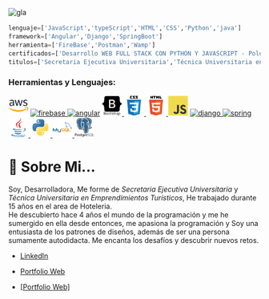 
 ![gla](https://user-images.githubusercontent.com/91395402/224195268-291d7cee-5a31-47b8-9ead-1d0eb56fb053.gif)


 ```python
lenguaje=['JavaScript','typeScript','HTML','CSS','Python','java']
framework=['Angular','Django','SpringBoot']
herramienta=['FireBase','Postman','Wamp']
certificados=['Desarrollo WEB FULL STACK CON PYTHON Y JAVASCRIPT - PoloTic Misiones','AWS - Silicom Misiones']
titulos=['Secretaria Ejecutiva Universitaria','Técnica Universitaria en Emprendimientos Turísticos']
  ```
  
<h3 align="left">Herramientas y Lenguajes:</h3>
<p align="left"> 
   
<a href="https://aws.amazon.com" target="_blank" rel="noreferrer"> <img src="https://raw.githubusercontent.com/devicons/devicon/master/icons/amazonwebservices/amazonwebservices-original-wordmark.svg" alt="aws" width="40" height="40"/></a> <a href="https://firebase.google.com/" target="_blank" rel="noreferrer"> <img src="https://www.vectorlogo.zone/logos/firebase/firebase-icon.svg" alt="firebase" width="40" height="40"/> </a>
<a href="https://angular.io" target="_blank" rel="noreferrer"> <img src="https://angular.io/assets/images/logos/angular/angular.svg" alt="angular" width="40" height="40"/></a>
<a href="https://getbootstrap.com" target="_blank" rel="noreferrer"> <img src="https://raw.githubusercontent.com/devicons/devicon/master/icons/bootstrap/bootstrap-plain-wordmark.svg" alt="bootstrap" width="40" height="40"/> </a> 
<a href="https://www.w3schools.com/css/" target="_blank" rel="noreferrer"> <img src="https://raw.githubusercontent.com/devicons/devicon/master/icons/css3/css3-original-wordmark.svg" alt="css3" width="40" height="40"/> </a> 
<a href="https://www.w3.org/html/" target="_blank" rel="noreferrer"> <img src="https://raw.githubusercontent.com/devicons/devicon/master/icons/html5/html5-original-wordmark.svg" alt="html5" width="40" height="40"/> </a>
<a href="https://developer.mozilla.org/en-US/docs/Web/JavaScript" target="_blank" rel="noreferrer"> <img src="https://raw.githubusercontent.com/devicons/devicon/master/icons/javascript/javascript-original.svg" alt="javascript" width="40" height="40"/></a>
<a href="https://www.djangoproject.com/" target="_blank" rel="noreferrer"> <img src="https://cdn.worldvectorlogo.com/logos/django.svg" alt="django" width="40" height="40"/> </a>
<a href="https://spring.io/" target="_blank" rel="noreferrer"> <img src="https://www.vectorlogo.zone/logos/springio/springio-icon.svg" alt="spring" width="40" height="40"/> </a>
<a href="https://www.java.com" target="_blank" rel="noreferrer"> <img src="https://raw.githubusercontent.com/devicons/devicon/master/icons/java/java-original.svg" alt="java" width="40" height="40"/> </a>
<a href="https://www.python.org" target="_blank" rel="noreferrer"> <img src="https://raw.githubusercontent.com/devicons/devicon/master/icons/python/python-original.svg" alt="python" width="40" height="40"/> </a>
</a> <a href="https://www.mysql.com/" target="_blank" rel="noreferrer"> <img src="https://raw.githubusercontent.com/devicons/devicon/master/icons/mysql/mysql-original-wordmark.svg" alt="mysql" width="40" height="40"/> </a> <a href="https://www.postgresql.org" target="_blank" rel="noreferrer"> <img src="https://raw.githubusercontent.com/devicons/devicon/master/icons/postgresql/postgresql-original-wordmark.svg" alt="postgresql" width="40" height="40"/> </a>
 
 </p>    
  
 # 👩 Sobre Mi... 
   
Soy, Desarrolladora, Me forme de *Secretaria Ejecutiva Universitaria* y *Técnica Universitaria en Emprendimientos Turísticos*, He trabajado durante 15 años en el area de Hoteleria.  
  He descubierto hace 4 años el mundo de la programación y me he sumergido en ella desde entonces, me apasiona la programación y
  Soy una entusiasta de los patrones de diseños, además de ser una persona sumamente autodidacta.
  Me encanta los desafíos y descubrir nuevos retos.
  
*  [LinkedIn](https://www.linkedin.com/in/gladys-angelica-ramos/)

* [Portfolio Web]( https://glaramos.github.io/Mi-Portfolio/)
* <a href="[http://example.com/](https://glaramos.github.io/Mi-Portfolio/)https://glaramos.github.io/Mi-Portfolio/" target="_blank">[Portfolio Web]</a>
